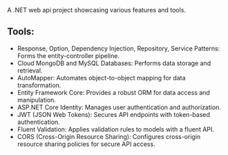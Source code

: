 A .NET web api project showcasing various features and tools.

## Tools:
- Response, Option, Dependency Injection, Repository, Service Patterns: Forms the entity-controller pipeline.
- Cloud MongoDB and MySQL Databases: Performs data storage and retrieval.
- AutoMapper: Automates object-to-object mapping for data transformation.
- Entity Framework Core: Provides a robust ORM for data access and manipulation.
- ASP.NET Core Identity: Manages user authentication and authorization.
- JWT (JSON Web Tokens): Secures API endpoints with token-based authentication.
- Fluent Validation: Applies validation rules to models with a fluent API.
- CORS (Cross-Origin Resource Sharing): Configures cross-origin resource sharing policies for secure API access.
